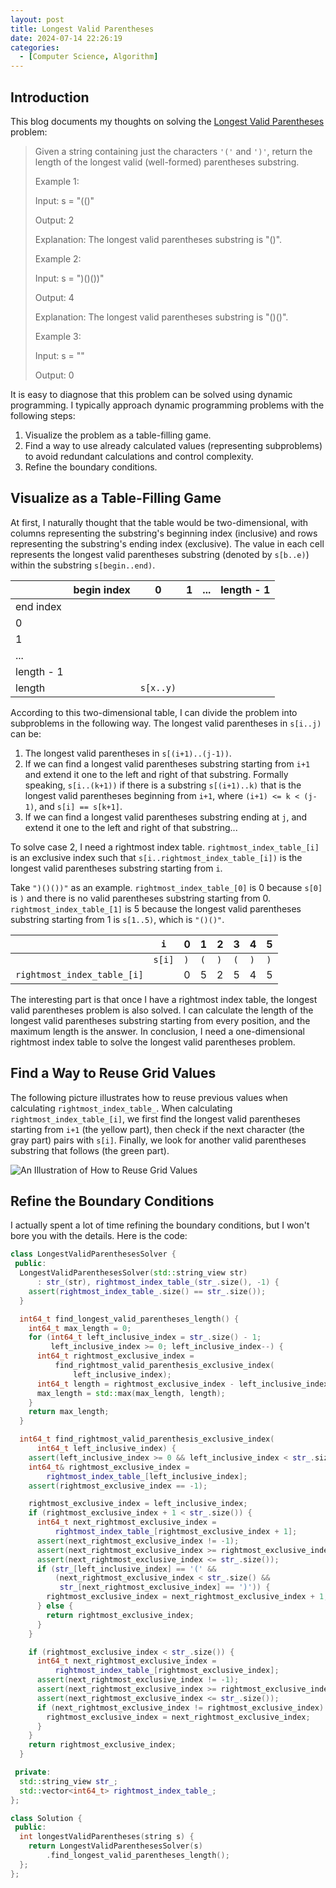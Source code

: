 ```yaml
---
layout: post
title: Longest Valid Parentheses
date: 2024-07-14 22:26:19
categories:
  - [Computer Science, Algorithm]
---
```


## Introduction

This blog documents my thoughts on solving the [Longest Valid Parentheses](https://leetcode.com/problems/longest-valid-parentheses/description/) problem:

> Given a string containing just the characters `'('` and `')'`, return the length of the longest valid (well-formed) parentheses substring.
>
> Example 1:
>
> Input: s = "(()"
>
> Output: 2
>
> Explanation: The longest valid parentheses substring is "()".
>
> Example 2:
>
> Input: s = ")()())"
>
> Output: 4
>
> Explanation: The longest valid parentheses substring is "()()".
>
> Example 3:
>
> Input: s = ""
>
> Output: 0

It is easy to diagnose that this problem can be solved using dynamic programming. I typically approach dynamic programming problems with the following steps:

1. Visualize the problem as a table-filling game.
2. Find a way to use already calculated values (representing subproblems) to avoid redundant calculations and control complexity.
3. Refine the boundary conditions.

## Visualize as a Table-Filling Game

At first, I naturally thought that the table would be two-dimensional, with columns representing the substring's beginning index (inclusive) and rows representing the substring's ending index (exclusive). The value in each cell represents the longest valid parentheses substring (denoted by `s[b..e)`) within the substring `s[begin..end)`.

|            | begin index |     0     | 1 | ... | length - 1 |
|     -      |      -      |     -     | - |  -  |     -      |
| end index  |             |           |   |     |            |
|     0      |             |           |   |     |            |
|     1      |             |           |   |     |            |
|    ...     |             |           |   |     |            |
| length - 1 |             |           |   |     |            |
|   length   |             | `s[x..y)` |   |     |            |

According to this two-dimensional table, I can divide the problem into subproblems in the following way. The longest valid parentheses in `s[i..j)` can be:

1. The longest valid parentheses in `s[(i+1)..(j-1))`.
2. If we can find a longest valid parentheses substring starting from `i+1` and extend it one to the left and right of that substring. Formally speaking, `s[i..(k+1))` if there is a substring `s[(i+1)..k)` that is the longest valid parentheses beginning from `i+1`, where `(i+1) <= k < (j-1)`, and `s[i] == s[k+1]`.
3. If we can find a longest valid parentheses substring ending at `j`, and extend it one to the left and right of that substring...

To solve case 2, I need a rightmost index table. `rightmost_index_table_[i]` is an exclusive index such that `s[i..rightmost_index_table_[i])` is the longest valid parentheses substring starting from `i`.

Take `")()())"` as an example. `rightmost_index_table_[0]` is 0 because `s[0]` is `)` and there is no valid parentheses substring starting from 0. `rightmost_index_table_[1]` is 5 because the longest valid parentheses substring starting from 1 is `s[1..5)`, which is `"()()"`.

|                             |  `i`   |  0  |  1  |  2  |  3  |  4  |  5  |
|              -              |   -    |  -  |  -  |  -  |  -  |  -  |  -  |
|                             | `s[i]` | `)` | `(` | `)` | `(` | `)` | `)` |
| `rightmost_index_table_[i]` |        |  0  |  5  |  2  |  5  |  4  |  5  |

The interesting part is that once I have a rightmost index table, the longest valid parentheses problem is also solved. I can calculate the length of the longest valid parentheses substring starting from every position, and the maximum length is the answer. In conclusion, I need a one-dimensional rightmost index table to solve the longest valid parentheses problem.

## Find a Way to Reuse Grid Values

The following picture illustrates how to reuse previous values when calculating `rightmost_index_table_`. When calculating `rightmost_index_table_[i]`, we first find the longest valid parentheses starting from `i+1` (the yellow part), then check if the next character (the gray part) pairs with `s[i]`. Finally, we look for another valid parentheses substring that follows (the green part).

![An Illustration of How to Reuse Grid Values](https://junbin-hexo-img.oss-cn-beijing.aliyuncs.com/longest-valid-parentheses/an-illustration-of-how-to-reuse-grid-values.png)

## Refine the Boundary Conditions

I actually spent a lot of time refining the boundary conditions, but I won't bore you with the details. Here is the code:

```cpp
class LongestValidParenthesesSolver {
 public:
  LongestValidParenthesesSolver(std::string_view str)
      : str_(str), rightmost_index_table_(str_.size(), -1) {
    assert(rightmost_index_table_.size() == str_.size());
  }

  int64_t find_longest_valid_parentheses_length() {
    int64_t max_length = 0;
    for (int64_t left_inclusive_index = str_.size() - 1;
         left_inclusive_index >= 0; left_inclusive_index--) {
      int64_t rightmost_exclusive_index =
          find_rightmost_valid_parenthesis_exclusive_index(
              left_inclusive_index);
      int64_t length = rightmost_exclusive_index - left_inclusive_index;
      max_length = std::max(max_length, length);
    }
    return max_length;
  }

  int64_t find_rightmost_valid_parenthesis_exclusive_index(
      int64_t left_inclusive_index) {
    assert(left_inclusive_index >= 0 && left_inclusive_index < str_.size());
    int64_t& rightmost_exclusive_index =
        rightmost_index_table_[left_inclusive_index];
    assert(rightmost_exclusive_index == -1);

    rightmost_exclusive_index = left_inclusive_index;
    if (rightmost_exclusive_index + 1 < str_.size()) {
      int64_t next_rightmost_exclusive_index =
          rightmost_index_table_[rightmost_exclusive_index + 1];
      assert(next_rightmost_exclusive_index != -1);
      assert(next_rightmost_exclusive_index >= rightmost_exclusive_index + 1);
      assert(next_rightmost_exclusive_index <= str_.size());
      if (str_[left_inclusive_index] == '(' &&
          (next_rightmost_exclusive_index < str_.size() &&
           str_[next_rightmost_exclusive_index] == ')')) {
        rightmost_exclusive_index = next_rightmost_exclusive_index + 1;
      } else {
        return rightmost_exclusive_index;
      }
    }

    if (rightmost_exclusive_index < str_.size()) {
      int64_t next_rightmost_exclusive_index =
          rightmost_index_table_[rightmost_exclusive_index];
      assert(next_rightmost_exclusive_index != -1);
      assert(next_rightmost_exclusive_index >= rightmost_exclusive_index);
      assert(next_rightmost_exclusive_index <= str_.size());
      if (next_rightmost_exclusive_index != rightmost_exclusive_index) {
        rightmost_exclusive_index = next_rightmost_exclusive_index;
      }
    }
    return rightmost_exclusive_index;
  }

 private:
  std::string_view str_;
  std::vector<int64_t> rightmost_index_table_;
};

class Solution {
 public:
  int longestValidParentheses(string s) {
    return LongestValidParenthesesSolver(s)
        .find_longest_valid_parentheses_length();
  };
};
```
